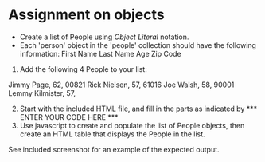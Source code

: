 # Assignment on objects

* Create a list of People using *Object Literal* notation. 
* Each 'person' object in the 'people' collection should have the following information:
First Name
Last Name
Age
Zip Code

1. Add the following 4 People to your list:

Jimmy Page, 62, 00821
Rick Nielsen, 57, 61016
Joe Walsh, 58, 90001
Lemmy Kilmister, 57, 

2. Start with the included HTML file, and fill in the parts as indicated by *** ENTER YOUR CODE HERE ***
3. Use javascript to create and populate the list of People objects, then create an HTML table that displays the People in the list.

See included screenshot for an example of the expected output.
